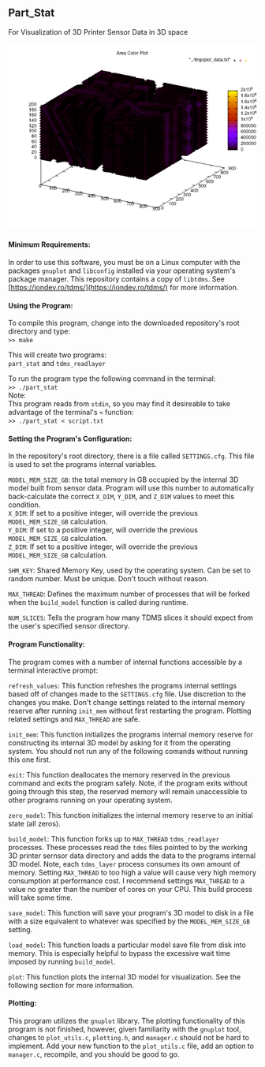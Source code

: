 ## Part_Stat  
For Visualization of 3D Printer Sensor Data in 3D space  

![Example Plot](pics/model.png)


#### Minimum Requirements:  
In order to use this software, you must be on a Linux computer with the packages `gnuplot` and `libconfig` installed via your operating system's package manager. This repository contains a copy of `libtdms`. See [https://iondev.ro/tdms/](https://iondev.ro/tdms/) for more information.

#### Using the Program:
To compile this program, change into the downloaded repository's root directory and type:  
`>> make`  

This will create two programs:  
`part_stat` and `tdms_readlayer`


To run the program type the following command in the terminal:  
`>> ./part_stat`  
Note:  
This program reads from `stdin`, so you may find it desireable to take advantage of the terminal's `<` function:  
`>> ./part_stat < script.txt`  

#### Setting the Program's Configuration:  
In the repository's root directory, there is a file called `SETTINGS.cfg`. This file is used to set the programs internal variables.

`MODEL_MEM_SIZE_GB`: the total memory in GB occupied by the internal 3D model built from sensor data. Program will use this number to automatically back-calculate the correct `X_DIM`, `Y_DIM`, and `Z_DIM` values to meet this condition.  
`X_DIM`: If set to a positive integer, will override the previous `MODEL_MEM_SIZE_GB` calculation.  
`Y_DIM`: If set to a positive integer, will override the previous `MODEL_MEM_SIZE_GB` calculation.  
`Z_DIM`: If set to a positive integer, will override the previous `MODEL_MEM_SIZE_GB` calculation.  

`SHM_KEY`: Shared Memory Key, used by the operating system. Can be set to random number. Must be unique. Don't touch without reason.  

`MAX_THREAD`: Defines the maximum number of processes that will be forked when the `build_model` function is called during runtime.  

`NUM_SLICES`: Tells the program how many TDMS slices it should  expect from the user's specified sensor directory.  

#### Program Functionality:  
The program comes with a number of internal functions accessible by a terminal interactive prompt:  

`refresh_values`: This function refreshes the programs internal settings based off of changes made to the `SETTINGS.cfg` file. Use discretion to the changes you make. Don't change settings related to the internal memory reserve after running `init_mem` without first restarting the program. Plotting related settings and `MAX_THREAD` are safe.  

`init_mem`: This function initializes the programs internal memory reserve for constructing its internal 3D model by asking for it from the operating system. You should not run any of the following comands without running this one first.  

`exit`: This function deallocates the memory reserved in the previous command and exits the program safely. Note, if the program exits without going through this step, the reserved memory will remain unaccessible to other programs running on your operating system.  

`zero_model`: This function initializes the internal memory reserve to an initial state (all zeros).  

`build_model`: This function forks up to `MAX_THREAD` `tdms_readlayer` processes. These processes read the `tdms` files pointed to by the working 3D printer sernsor data directory and adds the data to the programs internal 3D model. Note, each `tdms_layer` process consumes its own amount of memory. Setting `MAX_THREAD` to too high a value will cause very high memory consumption at performance cost. I recommend settings `MAX_THREAD` to a value no greater than the number of cores on your CPU. This build process will take some time.  

`save_model`: This function will save your program's 3D model to disk in a file with a size equivalent to whatever was specified by the `MODEL_MEM_SIZE_GB` setting.  

`load_model`: This function loads a particular model save file from disk into memory. This is especially helpful to bypass the excessive wait time imposed by running `build_model`.  

`plot`: This function plots the internal 3D model for visualization. See the following section for more information.  

#### Plotting:  
This program utilizes the `gnuplot` library. The plotting functionality of this program is not finished, however, given familiarity with the `gnuplot` tool, changes to `plot_utils.c`, `plotting.h`, and `manager.c` should not be hard to implement. Add your new function to the `plot_utils.c` file, add an option to `manager.c`, recompile, and you should be good to go.
